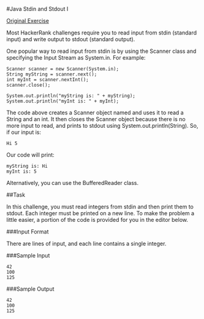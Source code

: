 #Java Stdin and Stdout I

[Original Exercise](https://www.hackerrank.com/challenges/java-stdin-and-stdout-1/problem)

Most HackerRank challenges require you to read input from stdin (standard input) and write output to stdout (standard output).

One popular way to read input from stdin is by using the Scanner class and specifying the Input Stream as System.in. For example:

```
Scanner scanner = new Scanner(System.in);
String myString = scanner.next();
int myInt = scanner.nextInt();
scanner.close();

System.out.println("myString is: " + myString);
System.out.println("myInt is: " + myInt);
```
The code above creates a Scanner object named  and uses it to read a String and an int. It then closes the Scanner object because there is no more input to read, and prints to stdout using System.out.println(String). So, if our input is:

    Hi 5

Our code will print:

```
myString is: Hi
myInt is: 5
```

Alternatively, you can use the BufferedReader class.

##Task

In this challenge, you must read  integers from stdin and then print them to stdout. Each integer must be printed on a new line. To make the problem a little easier, a portion of the code is provided for you in the editor below.

###Input Format

There are  lines of input, and each line contains a single integer.

###Sample Input

```
42
100
125
```
###Sample Output

```
42
100
125
```
